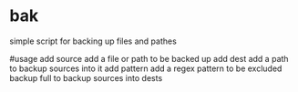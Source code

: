 # bak
simple script for backing up files and pathes

#usage 
    add source
        add a file or path to be backed up
    add dest
        add a path to backup sources into it
    add pattern
        add a regex pattern to be excluded
    backup full
        to backup sources into dests
